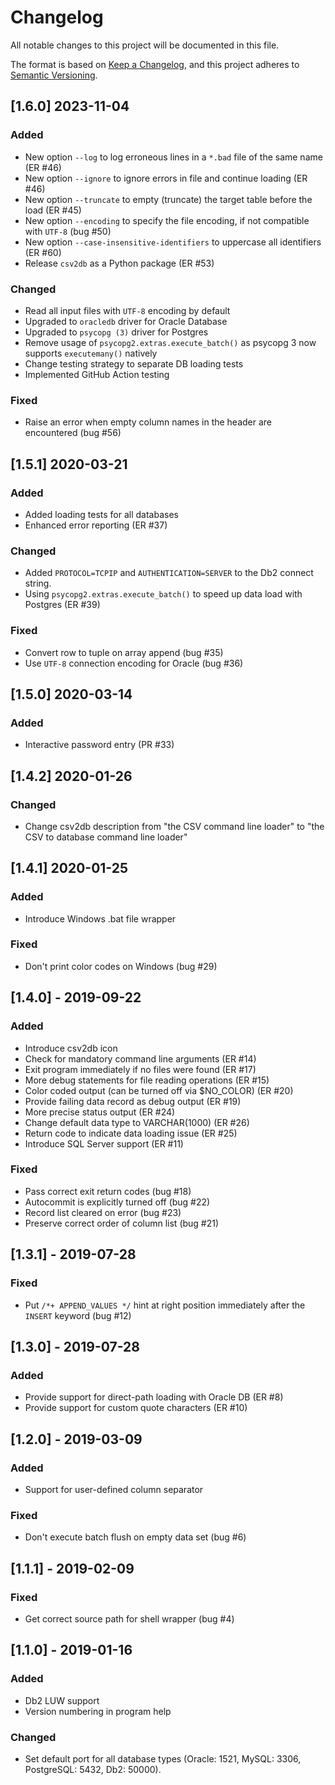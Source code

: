 # Changelog
All notable changes to this project will be documented in this file.

The format is based on [Keep a Changelog](https://keepachangelog.com/en/1.0.0/),
and this project adheres to [Semantic Versioning](https://semver.org/spec/v2.0.0.html).

## [1.6.0] 2023-11-04

### Added
- New option `--log` to log erroneous lines in a `*.bad` file of the same name (ER #46) 
- New option `--ignore` to ignore errors in file and continue loading (ER #46)
- New option `--truncate` to empty (truncate) the target table before the load (ER #45)
- New option `--encoding` to specify the file encoding, if not compatible with `UTF-8` (bug #50)
- New option `--case-insensitive-identifiers` to uppercase all identifiers (ER #60)
- Release `csv2db` as a Python package (ER #53)

### Changed
- Read all input files with `UTF-8` encoding by default
- Upgraded to `oracledb` driver for Oracle Database
- Upgraded to `psycopg (3)` driver for Postgres
- Remove usage of `psycopg2.extras.execute_batch()` as psycopg 3 now supports `executemany()` natively
- Change testing strategy to separate DB loading tests
- Implemented GitHub Action testing

### Fixed
- Raise an error when empty column names in the header are encountered (bug #56)

## [1.5.1] 2020-03-21

### Added
- Added loading tests for all databases
- Enhanced error reporting (ER #37)

### Changed
- Added `PROTOCOL=TCPIP` and `AUTHENTICATION=SERVER` to the Db2 connect string.
- Using `psycopg2.extras.execute_batch()` to speed up data load with Postgres (ER #39)

### Fixed
- Convert row to tuple on array append (bug #35)
- Use `UTF-8` connection encoding for Oracle (bug #36)

## [1.5.0] 2020-03-14

### Added
- Interactive password entry (PR #33)

## [1.4.2] 2020-01-26

### Changed
- Change csv2db description from "the CSV command line loader" to "the CSV to database command line loader"

## [1.4.1] 2020-01-25

### Added
- Introduce Windows .bat file wrapper

### Fixed
- Don't print color codes on Windows (bug #29)

## [1.4.0] - 2019-09-22

### Added
- Introduce csv2db icon
- Check for mandatory command line arguments (ER #14)
- Exit program immediately if no files were found (ER #17)
- More debug statements for file reading operations (ER #15)
- Color coded output (can be turned off via $NO_COLOR) (ER #20)
- Provide failing data record as debug output (ER #19)
- More precise status output (ER #24)
- Change default data type to VARCHAR(1000) (ER #26)
- Return code to indicate data loading issue (ER #25)
- Introduce SQL Server support (ER #11)

### Fixed
- Pass correct exit return codes (bug #18)
- Autocommit is explicitly turned off (bug #22)
- Record list cleared on error (bug #23)
- Preserve correct order of column list (bug #21)

## [1.3.1] - 2019-07-28

### Fixed
- Put `/*+ APPEND_VALUES */` hint at right position immediately after the `INSERT` keyword (bug #12)

## [1.3.0] - 2019-07-28

### Added
- Provide support for direct-path loading with Oracle DB (ER #8)
- Provide support for custom quote characters (ER #10)

## [1.2.0] - 2019-03-09

### Added
- Support for user-defined column separator

### Fixed
- Don't execute batch flush on empty data set (bug #6)

## [1.1.1] - 2019-02-09

### Fixed
- Get correct source path for shell wrapper (bug #4)

## [1.1.0] - 2019-01-16

### Added
- Db2 LUW support
- Version numbering in program help

### Changed
- Set default port for all database types (Oracle: 1521, MySQL: 3306, PostgreSQL: 5432, Db2: 50000).
